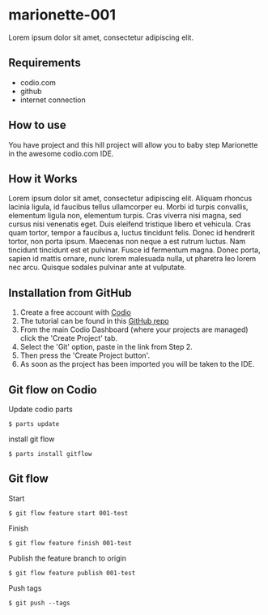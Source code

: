 marionette-001
==============

Lorem ipsum dolor sit amet, consectetur adipiscing elit. 

## Requirements ##

* codio.com
* github 
* internet connection

## How to use ##

You have project and this hill project will allow you to baby step Marionette in the awesome codio.com IDE. 

## How it Works

Lorem ipsum dolor sit amet, consectetur adipiscing elit. Aliquam rhoncus lacinia ligula, id faucibus tellus ullamcorper eu. Morbi id turpis convallis, elementum ligula non, elementum turpis. Cras viverra nisi magna, sed cursus nisi venenatis eget. Duis eleifend tristique libero et vehicula. Cras quam tortor, tempor a faucibus a, luctus tincidunt felis. Donec id hendrerit tortor, non porta ipsum. Maecenas non neque a est rutrum luctus. Nam tincidunt tincidunt est et pulvinar. Fusce id fermentum magna. Donec porta, sapien id mattis ornare, nunc lorem malesuada nulla, ut pharetra leo lorem nec arcu. Quisque sodales pulvinar ante at vulputate.

## Installation from GitHub

1. Create a free account with [Codio](http://www.codio.com)
1. The tutorial can be found in this [GitHub repo](https://github.com/wisesmile/marionette-001)
1. From the main Codio Dashboard (where your projects are managed) click the 'Create Project' tab.
1. Select the 'Git' option, paste in the link from Step 2. 
1. Then press the 'Create Project button'.
1. As soon as the project has been imported you will be taken to the IDE.

## Git flow on Codio

Update codio parts

```
$ parts update 
```

install git flow

```
$ parts install gitflow
```

## Git flow

Start 

```
$ git flow feature start 001-test
```

Finish

```
$ git flow feature finish 001-test
```

Publish the feature branch to origin

```
$ git flow feature publish 001-test    
```

Push tags

```
$ git push --tags    
```